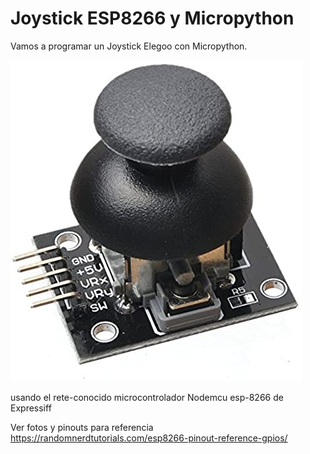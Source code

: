 # Joystick ESP8266 y Micropython 
Vamos a programar un Joystick Elegoo con Micropython.

![](Elegoo-joystick.jpg)

usando el rete-conocido microcontrolador Nodemcu esp-8266 de Expressiff

Ver fotos y pinouts para referencia https://randomnerdtutorials.com/esp8266-pinout-reference-gpios/
